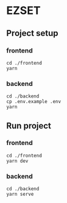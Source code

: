 # EZSET

## Project setup

### frontend
```
cd ./frontend
yarn
```

### backend
```
cd ./backend
cp .env.example .env
yarn
```

## Run project

### frontend
```
cd ./frontend
yarn dev
```

### backend
```
cd ./backend
yarn serve
```
